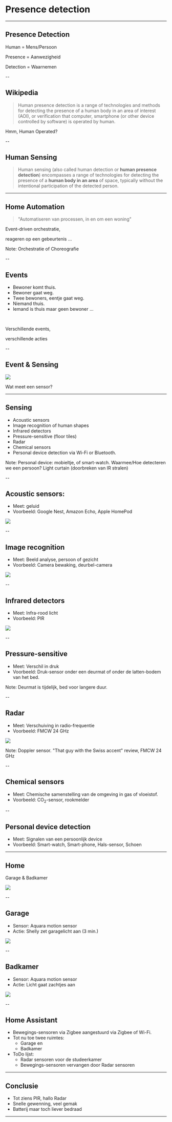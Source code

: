 # Presence detection

---

## Presence Detection

<p class="fragment" data-fragment-index="3">Human = Mens/Persoon</p>
<p class="fragment" data-fragment-index="1">Presence = Aanwezigheid</p>
<p class="fragment" data-fragment-index="2">Detection = Waarnemen</p>

--

## Wikipedia

> Human presence detection is a range of technologies and methods for detecting the presence of a human body in an area of interest (AOI), or verification that computer, smartphone (or other device controlled by software) is operated by human.

<p class="fragment" data-fragment-index="1">Hmm, Human Operated?</p>

--

## Human Sensing

> Human sensing (also called human detection or **human presence detection**) encompasses a range of technologies for detecting the presence of a **human body in an area** of space, typically without the intentional participation of the detected person.

---

## Home Automation

> "Automatiseren van processen,
> in en om een woning"

<p class="fragment" data-fragment-index="1">Event-driven orchestratie,</p>

<p class="fragment" data-fragment-index="1">reageren op een gebeurtenis ...</p>

Note: Orchestratie of Choreografie

--

## Events

- Bewoner komt thuis.
- Bewoner gaat weg.
- Twee bewoners, eentje gaat weg.
- Niemand thuis.
- Iemand is thuis maar geen bewoner ...

<p>&nbsp;</p>
<p class="fragment" data-fragment-index="1">Verschillende events, </p>
<p class="fragment" data-fragment-index="2">verschillende acties</p>

--

## Event & Sensing

![](img/indiana-jones-harisson-ford.gif)

Wat meet een sensor?

---

## Sensing

- Acoustic sensors
- Image recognition of human shapes
- Infrared detectors
- Pressure-sensitive (floor tiles)
- Radar
- Chemical sensors
- Personal device detection via Wi-Fi or Bluetooth.

Note: Personal device: mobieltje, of smart-watch. Waarmee/Hoe detecteren we een persoon? Light curtain (doorbreken van IR stralen)

--

## Acoustic sensors:

- Meet: geluid
- Voorbeeld: Google Nest, Amazon Echo, Apple HomePod

![](img/google_nest.png)

--

## Image recognition

- Meet: Beeld analyse, persoon of gezicht
- Voorbeeld: Camera bewaking, deurbel-camera

![](img/human-presence-detection.jpg)

--

## Infrared detectors

- Meet: Infra-rood licht
- Voorbeeld: PIR

![](img/passive-infrared-sensor.png)

--

## Pressure-sensitive

- Meet: Verschil in druk
- Voorbeeld: Druk-sensor onder een deurmat of onder de latten-bodem van het bed.

Note: Deurmat is tijdelijk, bed voor langere duur.

--

## Radar

- Meet: Verschuiving in radio-frequentie
- Voorbeeld: FMCW 24 GHz

![](img/FMCW-24GHz.png)

Note: Doppler sensor. "That guy with the Swiss accent" review, FMCW 24 GHz

--

## Chemical sensors

- Meet: Chemische samenstelling van de omgeving in gas of vloeistof.
- Voorbeeld: CO<sub>2</sub>-sensor, rookmelder

<!-- .slide: data-menu-title="Chemical sensors" data-background-image="img/rookmelder.jpg" data-background-opacity="0.3" -->

--

## Personal device detection

- Meet: Signalen van een persoonlijk device
- Voorbeeld: Smart-watch, Smart-phone, Hals-sensor, Schoen

<!-- .slide: data-menu-title="Personal device detection" data-background-image="img/map.png" data-background-opacity="0.3" -->

---

## Home

Garage & Badkamer

![](img/aquara-motion-sensor.png)
<!-- .slide: data-menu-title="Home" data-background-image="img/home.jpg" data-background-opacity="0.2" -->

--

## Garage

- Sensor: Aquara motion sensor
- Actie: Shelly zet garagelicht aan (3 min.)

![](img/Shelly1.png)

--

## Badkamer

- Sensor: Aquara motion sensor
- Actie: Licht gaat zachtjes aan

![](img/hue-ceiling-light.png)

--

## Home Assistant

- Bewegings-sensoren via Zigbee aangestuurd via Zigbee of Wi-Fi.
- Tot nu toe twee ruimtes:
    - Garage en
    - Badkamer
- ToDo lijst:
    - Radar sensoren voor de studeerkamer
    - Bewegings-sensoren vervangen door Radar sensoren

<!-- .slide: data-menu-title="Home Assistant" data-background-image="img/homeassistant.png" data-background-opacity="0.2" -->

---

## Conclusie

- Tot ziens PIR, hallo Radar
- Snelle gewenning, veel gemak
- Batterij maar toch liever bedraad

---

<!-- .slide: data-menu-title="That's all folks" data-background-image="img/Thats_all_Folks.jpg" data-background-opacity="1.0" -->
